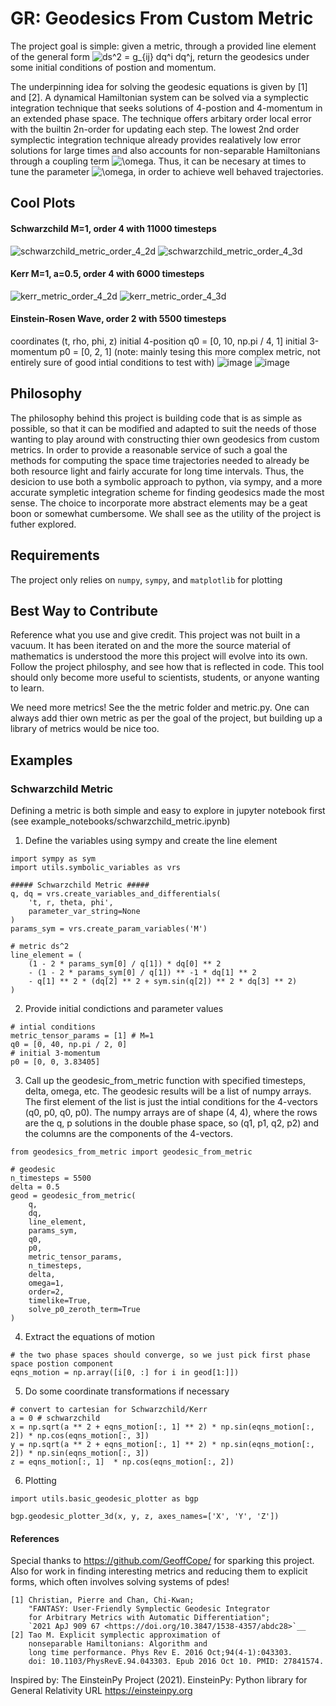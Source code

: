 # GR: Geodesics From Custom Metric
The project goal is simple: given a metric, through a provided line element of the general form <img src="https://latex.codecogs.com/svg.image?ds^2&space;=&space;g_{ij}&space;dq^i&space;dq^j" title="ds^2 = g_{ij} dq^i dq^j" />, return the geodesics under some initial conditions of postion and momentum.

The underpinning idea for solving the geodesic equations is given by [1] and [2].  A dynamical Hamiltonian system can be solved via a symplectic integration technique that seeks solutions of 4-postion and 4-momentum in an extended phase space.  The technique offers arbitary order local error with the builtin 2n-order for updating each step.  The lowest 2nd order symplectic integration technique already provides realatively low error solutions for large times and also accounts for non-separable Hamiltonians through a coupling term <img src="https://latex.codecogs.com/svg.image?\omega" title="\omega" />.  Thus, it can be necesary at times to tune the parameter <img src="https://latex.codecogs.com/svg.image?\omega" title="\omega" />, in order to achieve well behaved trajectories.

## Cool Plots
#### Schwarzchild M=1, order 4 with 11000 timesteps
![schwarzchild_metric_order_4_2d](general_relativity/images/schwarzchild_metric_order_4_2d.png)
![schwarzchild_metric_order_4_3d](general_relativity/images/schwarzchild_metric_order_4_3d.png)
#### Kerr M=1, a=0.5, order 4 with 6000 timesteps
![kerr_metric_order_4_2d](general_relativity/images/kerr_metric_order_4_2d.png)
![kerr_metric_order_4_3d](general_relativity/images/kerr_metric_order_4_3d.png)
#### Einstein-Rosen Wave, order 2 with 5500 timesteps
coordinates (t, rho, phi, z)
initial 4-position
q0 = [0, 10, np.pi / 4, 1]
initial 3-momentum
p0 = [0, 2, 1]
(note: mainly tesing this more complex metric, not entirely sure of good intial conditions to test with)
![image](https://user-images.githubusercontent.com/34322886/148498027-db0dd481-0cfe-4479-8513-5d8a037c7845.png)
![image](https://user-images.githubusercontent.com/34322886/148498212-3d5c0eb6-3327-4ae6-85a5-432b65e89abb.png)

## Philosophy
The philosophy behind this project is building code that is as simple as possible, so that it can be modified and adapted to suit the needs of those wanting to play around with constructing thier own geodesics from custom metrics.  In order to provide a reasonable service of such a goal the methods for computing the space time trajectories needed to already be both resource light and fairly accurate for long time intervals.  Thus, the desicion to use both a symbolic approach to python, via sympy, and a more accurate sympletic integration scheme for finding geodesics made the most sense.   The choice to incorporate more abstract elements may be a geat boon or somewhat cumbersome.  We shall see as the utility of the project is futher explored.

## Requirements
The project only relies on `numpy`, `sympy`, and `matplotlib` for plotting

## Best Way to Contribute
Reference what you use and give credit.  This project was not built in a vacuum.  It has been iterated on and the more the source material of mathematics is understood the more this project will evolve into its own.  Follow the project philosphy, and see how that is reflected in code.  This tool should only become more useful to scientists, students, or anyone wanting to learn.

We need more metrics!  See the the metric folder and metric.py.  One can always add thier own metric as per the goal of the project, but building up a library of metrics would be nice too.

## Examples 

### Schwarzchild Metric
Defining a metric is both simple and easy to explore in jupyter notebook first (see example_notebooks/schwarzchild_metric.ipynb)

1) Define the variables using sympy and create the line element
```
import sympy as sym
import utils.symbolic_variables as vrs

##### Schwarzchild Metric #####
q, dq = vrs.create_variables_and_differentials(
    't, r, theta, phi',
    parameter_var_string=None
)
params_sym = vrs.create_param_variables('M')

# metric ds^2
line_element = (
    (1 - 2 * params_sym[0] / q[1]) * dq[0] ** 2 
    - (1 - 2 * params_sym[0] / q[1]) ** -1 * dq[1] ** 2 
    - q[1] ** 2 * (dq[2] ** 2 + sym.sin(q[2]) ** 2 * dq[3] ** 2)
)
```

2) Provide initial condictions and parameter values
```
# intial conditions
metric_tensor_params = [1] # M=1
q0 = [0, 40, np.pi / 2, 0]
# initial 3-momentum
p0 = [0, 0, 3.83405]
```

3) Call up the geodesic_from_metric function with specified timesteps, delta, omega, etc.  The geodesic results will be a list of numpy arrays.  The first element of the list is just the intial conditions for the 4-vectors (q0, p0, q0, p0).  The numpy arrays are of shape (4, 4), where the rows are the q, p solutions in the double phase space, so (q1, p1, q2, p2) and the columns are the components of the 4-vectors.
```
from geodesics_from_metric import geodesic_from_metric

# geodesic
n_timesteps = 5500
delta = 0.5
geod = geodesic_from_metric(
    q, 
    dq,
    line_element,
    params_sym,
    q0, 
    p0, 
    metric_tensor_params,
    n_timesteps,
    delta, 
    omega=1,
    order=2, 
    timelike=True,
    solve_p0_zeroth_term=True
)
```

4) Extract the equations of motion
```
# the two phase spaces should converge, so we just pick first phase space postion component
eqns_motion = np.array([i[0, :] for i in geod[1:]])
```

5) Do some coordinate transformations if necessary
```
# convert to cartesian for Schwarzchild/Kerr
a = 0 # schwarzchild
x = np.sqrt(a ** 2 + eqns_motion[:, 1] ** 2) * np.sin(eqns_motion[:, 2]) * np.cos(eqns_motion[:, 3])
y = np.sqrt(a ** 2 + eqns_motion[:, 1] ** 2) * np.sin(eqns_motion[:, 2]) * np.sin(eqns_motion[:, 3])
z = eqns_motion[:, 1]  * np.cos(eqns_motion[:, 2])
```

6) Plotting
```
import utils.basic_geodesic_plotter as bgp

bgp.geodesic_plotter_3d(x, y, z, axes_names=['X', 'Y', 'Z'])
```


#### References
Special thanks to https://github.com/GeoffCope/ for sparking this project. Also for work in finding interesting metrics and reducing them to explicit forms, which often involves solving systems of pdes!

```
[1] Christian, Pierre and Chan, Chi-Kwan;
    "FANTASY: User-Friendly Symplectic Geodesic Integrator
    for Arbitrary Metrics with Automatic Differentiation";
    `2021 ApJ 909 67 <https://doi.org/10.3847/1538-4357/abdc28>`__
[2] Tao M. Explicit symplectic approximation of
    nonseparable Hamiltonians: Algorithm and
    long time performance. Phys Rev E. 2016 Oct;94(4-1):043303.
    doi: 10.1103/PhysRevE.94.043303. Epub 2016 Oct 10. PMID: 27841574.
```
Inspired by:
The EinsteinPy Project (2021).
EinsteinPy: Python library for General Relativity
URL https://einsteinpy.org
